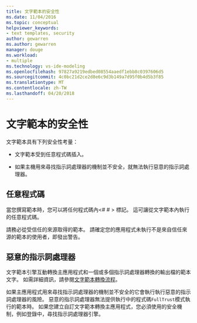 ```yaml
---
title: 文字範本的安全性
ms.date: 11/04/2016
ms.topic: conceptual
helpviewer_keywords:
- text templates, security
author: gewarren
ms.author: gewarren
manager: douge
ms.workload:
- multiple
ms.technology: vs-ide-modeling
ms.openlocfilehash: 97827a9219edbed08554aaedf1ebb8c0397606d5
ms.sourcegitcommit: 4c0bc21d2ce2d8e6c9d3b149a7d95f0b4d5b3f85
ms.translationtype: MT
ms.contentlocale: zh-TW
ms.lasthandoff: 04/20/2018
---
```

# <a name="security-of-text-templates"></a>文字範本的安全性
文字範本具有下列安全性考量：

-   文字範本受到任意程式碼插入。

-   如果主機用來尋找指示詞處理器的機制並不安全，就無法執行惡意的指示詞處理器。

## <a name="arbitrary-code"></a>任意程式碼
 當您撰寫範本時，您可以將任何程式碼內\<# # > 標記。 這可讓從文字範本內執行的任意程式碼。

 請務必從受信任的來源取得的範本。 請確定您的應用程式未執行不是來自信任來源的範本的使用者，即發出警告。

## <a name="malicious-directive-processor"></a>惡意的指示詞處理器
 文字範本引擎互動轉換主應用程式和一個或多個指示詞處理器轉換的輸出檔的範本文字。 如需詳細資訊，請參閱[文字範本轉換流程](../modeling/the-text-template-transformation-process.md)。

 如果主應用程式用來尋找指示詞處理器的機制並不安全的它會執行執行惡意的指示詞處理器的風險。 惡意的指示詞處理器無法提供執行中的程式碼`FullTrust`模式執行的範本時。 如果您建立自訂文字範本轉換主應用程式，您必須使用的安全機制，例如登錄中，尋找指示詞處理器引擎。